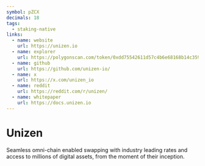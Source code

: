 ```yaml
---
symbol: pZCX
decimals: 18
tags:
  - staking-native
links:
  - name: website
    url: https://unizen.io
  - name: explorer
    url: https://polygonscan.com/token/0xdd75542611d57c4b6e68168b14c3591c539022ed
  - name: github
    url: https://github.com/unizen-io/
  - name: x
    url: https://x.com/unizen_io
  - name: reddit
    url: https://reddit.com/r/unizen/
  - name: whitepaper
    url: https://docs.unizen.io
---
```


# Unizen

Seamless omni-chain enabled swapping with industry leading rates and access to millions of digital assets, from the moment of their inception.
